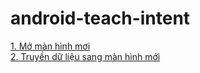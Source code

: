 # android-teach-intent

[1. Mở màn hình mơi](https://youtu.be/3Nshp64RmFw) <br>
[2. Truyền dữ liệu sang màn hình mới](https://youtu.be/ZZjJmSumEaM)<br>
